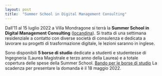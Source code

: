 ```yaml
---
layout: post
title:  "Summer School in Digital Management Consulting"
---
```


Dall’11 al 15 luglio 2022 a Villa Mondragone si terrà la **Summer School in Digital Management Consulting** ([locandina](https://economia.uniroma2.it/public/eco/files/news/2022/MANAGEMENT_CONSULTING_IN_THE_DIGITAL_AGE_22_1.pdf)).
Si tratta di una settimana residenziale a contatto con diverse società di consulenza e dedicata a lavorare su progetti di trasformazione digitale, le lezioni saranno in inglese.




Sono disponibili **5 borse di studio** dedicate a studenti e studentesse di Ingegneria (Laurea Magistrale e terzo anno della Laurea) e a totale copertura delle spese della Summer School.
[Bando per le borse di studio](https://economia.uniroma2.it/dmd/bandi-e-selezioni/3-1203/call-for-application-ay-2021-2022-intensive-training-programme-management-consulting-in-the-digital-age-reserved-to-the-schools-of-economics-and-engineering)
La scadenza per presentare la domanda è il 18 maggio 2022.
